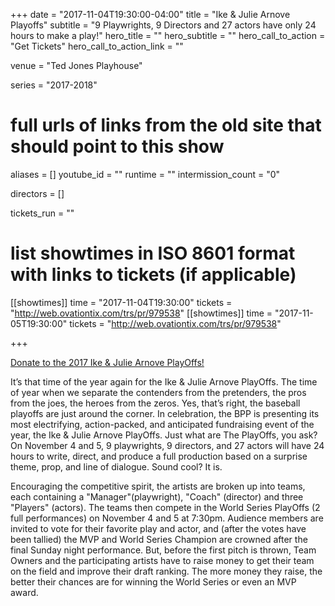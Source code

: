 +++
date = "2017-11-04T19:30:00-04:00"
title = "Ike & Julie Arnove Playoffs"
subtitle = "9 Playwrights, 9 Directors and 27 actors have only 24 hours to make a play!"
hero_title = ""
hero_subtitle = ""
hero_call_to_action = "Get Tickets"
hero_call_to_action_link = ""

venue = "Ted Jones Playhouse"

series = "2017-2018"
# full urls of links from the old site that should point to this show
aliases = []
youtube_id = ""
runtime = ""
intermission_count = "0"

directors = []

tickets_run = ""

# list showtimes in ISO 8601 format with links to tickets (if applicable)
[[showtimes]]
    time = "2017-11-04T19:30:00"
    tickets = "http://web.ovationtix.com/trs/pr/979538"
[[showtimes]]
    time = "2017-11-05T19:30:00"
    tickets = "http://web.ovationtix.com/trs/pr/979538"

+++

[Donate to the 2017 Ike & Julie Arnove PlayOffs!](http://www.razoo.com/story/The-2017-Ike-And-Julie-Arnove-Playoffs)

It’s that time of the year again for the Ike & Julie Arnove PlayOffs. The time of year when we separate the contenders from the pretenders, the pros from the joes, the heroes from the zeros. Yes, that’s right, the baseball playoffs are just around the corner. In celebration, the BPP is presenting its most electrifying, action-packed, and anticipated fundraising event of the year, the Ike & Julie Arnove PlayOffs.
Just what are The PlayOffs, you ask? On November 4 and 5, 9 playwrights, 9 directors, and 27 actors will have 24 hours to write, direct, and produce a full production based on a surprise theme, prop, and line of dialogue.
Sound cool? It is.

Encouraging the competitive spirit, the artists are broken up into teams, each containing a "Manager"(playwright), "Coach" (director) and three "Players" (actors). The teams then compete in the World Series PlayOffs (2 full performances) on November 4 and 5 at 7:30pm.
Audience members are invited to vote for their favorite play and actor, and (after the votes have been tallied) the MVP and World Series Champion are crowned after the final Sunday night performance.
But, before the first pitch is thrown, Team Owners and the participating artists have to raise money to get their team on the field and improve their draft ranking. The more money they raise, the better their chances are for winning the World Series or even an MVP award.
